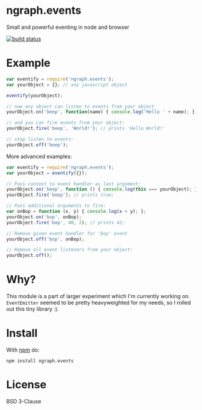 ngraph.events
=============

Small and powerful eventing in node and browser

 [![build status](https://github.com/anvaka/ngraph.events/actions/workflows/tests.yaml/badge.svg)](https://github.com/anvaka/ngraph.events/actions/workflows/tests.yaml)

Example
=======

``` js
var eventify = require('ngraph.events');
var yourObject = {}; // any javascript object

eventify(yourObject);

// now any object can listen to events from your object
yourObject.on('beep', function(name) { console.log('Hello ' + name); });

// and you can fire events from your object:
yourObject.fire('beep', 'World!'); // prints 'Hello World!'

// stop listen to events:
yourObject.off('beep');
```

More advanced examples:

``` js
var eventify = require('ngraph.events');
var yourObject = eventify({});

// Pass context to event handler as last argument:
yourObject.on('beep', function () { console.log(this === yourObject); }, yourObject);
yourObject.fire('beep'); // prints true;

// Pass additional arguments to fire:
var onBop = function (x, y) { console.log(x + y); };
yourObject.on('bop', onBop);
yourObject.fire('bop', 40, 2); // prints 42;

// Remove given event handler for 'bop' event
yourObject.off('bop', onBop);

// Remove all event listeners from your object:
yourObject.off();
```

Why?
===
This module is a part of larger experiment which I'm currently working on. ```EventEmitter``` seemed to be pretty heavyweighted for my needs, so I rolled out this tiny library :).

Install
=======

With [npm](http://npmjs.org) do:

```
npm install ngraph.events
```

License
=======

BSD 3-Clause
